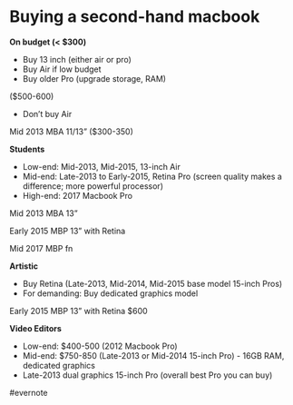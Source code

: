 # Buying a second-hand macbook

**On budget (< $300)**

- Buy 13 inch (either air or pro)
- Buy Air if low budget
- Buy older Pro (upgrade storage, RAM)

($500-600)

- Don’t buy Air

Mid 2013 MBA 11/13” ($300-350)

**Students**

- Low-end: Mid-2013, Mid-2015, 13-inch Air
- Mid-end: Late-2013 to Early-2015, Retina Pro (screen quality makes a difference; more powerful processor)
- High-end: 2017 Macbook Pro

Mid 2013 MBA 13”

Early 2015 MBP 13” with Retina

Mid 2017 MBP fn

**Artistic**

- Buy Retina (Late-2013, Mid-2014, Mid-2015 base model 15-inch Pros)
- For demanding: Buy dedicated graphics model

Early 2015 MBP 13” with Retina $600

**Video Editors**

- Low-end: $400-500 (2012 Macbook Pro)
- Mid-end: $750-850 (Late-2013 or Mid-2014 15-inch Pro) - 16GB RAM, dedicated graphics
- Late-2013 dual graphics 15-inch Pro (overall best Pro you can buy)

\#evernote

